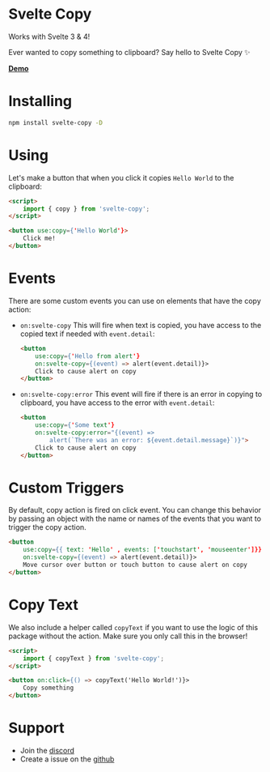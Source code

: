 # Svelte Copy

Works with Svelte 3 & 4!

Ever wanted to copy something to clipboard? Say hello to Svelte Copy ✨

[**Demo**](https://svelte-copy.vercel.app/)

# Installing

```sh
npm install svelte-copy -D
```

# Using

Let's make a button that when you click it copies `Hello World` to the clipboard:

```html
<script>
    import { copy } from 'svelte-copy';
</script>

<button use:copy={'Hello World'}>
    Click me!
</button>
```

# Events

There are some custom events you can use on elements that have the copy action:

-   `on:svelte-copy`
    This will fire when text is copied, you have access to the copied text if needed with `event.detail`:

    ```html
    <button
        use:copy={'Hello from alert'}
        on:svelte-copy={(event) => alert(event.detail)}>
        Click to cause alert on copy
    </button>
    ```

-   `on:svelte-copy:error`
    This event will fire if there is an error in copying to clipboard, you have access to the error with `event.detail`:

    ```html
    <button
        use:copy={'Some text'}
        on:svelte-copy:error="{(event) =>
            alert(`There was an error: ${event.detail.message}`)}">
        Click to cause alert on copy
    </button>
    ```

# Custom Triggers

By default, copy action is fired on click event. You can change this behavior by passing an object with the name or names of the events that you want to trigger the copy action.

```html
<button
    use:copy={{ text: 'Hello' , events: ['touchstart', 'mouseenter']}}
    on:svelte-copy={(event) => alert(event.detail)}>
    Move cursor over button or touch button to cause alert on copy
</button>
```

# Copy Text

We also include a helper called `copyText` if you want to use the logic of this package without the action. Make sure you only call this in the browser!

```html
<script>
    import { copyText } from 'svelte-copy';
</script>

<button on:click={() => copyText('Hello World!')}>
    Copy something
</button>
```

# Support

-   Join the [discord](https://discord.gg/2Vd4wAjJnm)<br>
-   Create a issue on the [github](https://github.com/ghostdevv/svelte-copy)

